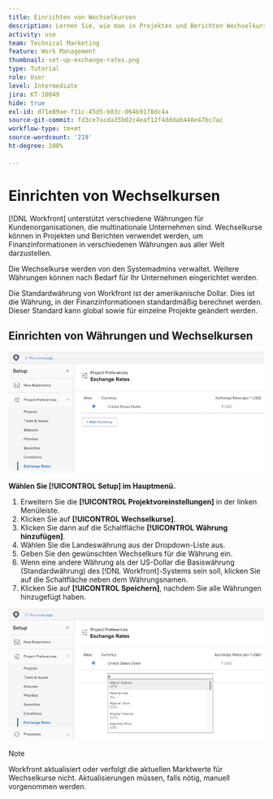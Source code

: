 ```yaml
---
title: Einrichten von Wechselkursen
description: Lernen Sie, wie man in Projekten und Berichten Wechselkurse verwendet, um Finanzinformationen in verschiedenen Währungen aus aller Welt darzustellen.
activity: use
team: Technical Marketing
feature: Work Management
thumbnail: set-up-exchange-rates.png
type: Tutorial
role: User
level: Intermediate
jira: KT-10049
hide: true
exl-id: d71e89ae-f11c-45d5-b83c-064b9178dc4a
source-git-commit: fd3ce7acda35b02c4eaf12f4dddab448e47bc7ac
workflow-type: tm+mt
source-wordcount: '219'
ht-degree: 100%

---
```


# Einrichten von Wechselkursen

[!DNL Workfront] unterstützt verschiedene Währungen für Kundenorganisationen, die multinationale Unternehmen sind. Wechselkurse können in Projekten und Berichten verwendet werden, um Finanzinformationen in verschiedenen Währungen aus aller Welt darzustellen.

Die Wechselkurse werden von den Systemadmins verwaltet. Weitere Währungen können nach Bedarf für Ihr Unternehmen eingerichtet werden.

Die Standardwährung von Workfront ist der amerikanische Dollar. Dies ist die Währung, in der Finanzinformationen standardmäßig berechnet werden. Dieser Standard kann global sowie für einzelne Projekte geändert werden.

## Einrichten von Währungen und Wechselkursen

![Ein Bild zur Auswahl von Wechselkursen](assets/setting-up-finances-4.png)

**Wählen Sie [!UICONTROL Setup] im Hauptmenü.**

1. Erweitern Sie die **[!UICONTROL Projektvoreinstellungen]** in der linken Menüleiste.
1. Klicken Sie auf **[!UICONTROL Wechselkurse]**.
1. Klicken Sie dann auf die Schaltfläche **[!UICONTROL Währung hinzufügen]**.
1. Wählen Sie die Landeswährung aus der Dropdown-Liste aus.
1. Geben Sie den gewünschten Wechselkurs für die Währung ein.
1. Wenn eine andere Währung als der US-Dollar die Basiswährung (Standardwährung) des [!DNL Workfront]-Systems sein soll, klicken Sie auf die Schaltfläche neben dem Währungsnamen.
1. Klicken Sie auf **[!UICONTROL Speichern]**, nachdem Sie alle Währungen hinzugefügt haben.

![Ein Bild vom Hinzufügen einer Währung zur Liste der Wechselkurse](assets/setting-up-finances-5.png)

>[!NOTE]
>
>Workfront aktualisiert oder verfolgt die aktuellen Marktwerte für Wechselkurse nicht. Aktualisierungen müssen, falls nötig, manuell vorgenommen werden.
